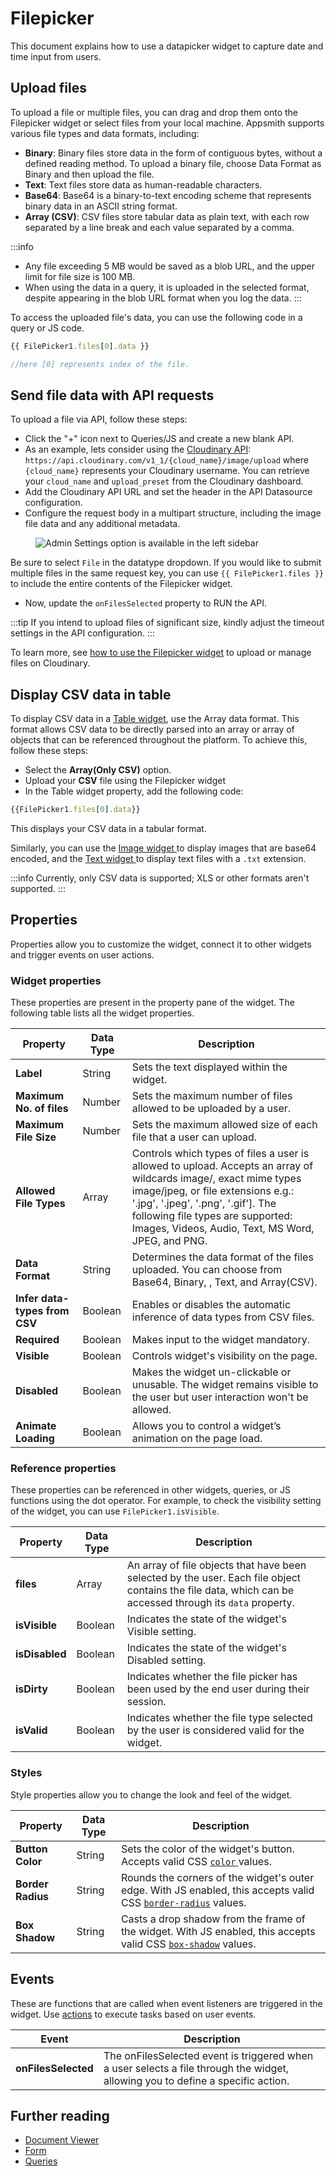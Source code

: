# Filepicker

This document explains how to use a datapicker widget to capture date and time input from users.

<VideoEmbed host="youtube" videoId="Sl0zN2CSJaY" title="Filepicker widget and its properties" caption="Filepicker widget and its properties"/>


##  Upload files

To upload a file or multiple files, you can drag and drop them onto the Filepicker widget or select files from your local machine. Appsmith supports various file types and data formats, including:

* **Binary**: Binary files store data in the form of contiguous bytes, without a defined reading method. To upload a binary file, choose Data Format as Binary and then upload the file.
* **Text**: Text files store data as human-readable characters. 
* **Base64**: Base64 is a binary-to-text encoding scheme that represents binary data in an ASCII string format.
* **Array (CSV)**: CSV files store tabular data as plain text, with each row separated by a line break and each value separated by a comma. 

:::info
* Any file exceeding 5 MB would be saved as a blob URL, and the upper limit for file size is 100 MB.
* When using the data in a query, it is uploaded in the selected format, despite appearing in the blob URL format when you log the data.
:::

To access the uploaded file's data, you can use the following code in a query or JS code. 

```js
{{ FilePicker1.files[0].data }}

//here [0] represents index of the file.
```






## Send file data with API requests

To upload a file via API, follow these steps:

* Click the "+" icon next to Queries/JS and create a new blank API.
* As an example, lets consider using the [Cloudinary API](https://cloudinary.com/documentation/image_upload_api_reference): `https://api.cloudinary.com/v1_1/{cloud_name}/image/upload` where `{cloud_name}` represents your Cloudinary username. You can retrieve your `cloud_name` and `upload_preset` from the Cloudinary dashboard.
* Add the Cloudinary API URL and set the header in the API Datasource configuration.
* Configure the request body in a multipart structure, including the image file data and any additional metadata.



<figure>
  <img src="/img/api-filepicker.png" style= {{width:"700px", height:"auto"}} alt="Admin Settings option is available in the left sidebar"/>
  <figcaption align = "center"><i></i></figcaption>
</figure>

Be sure to select `File` in the datatype dropdown. If you would like to submit multiple files in the same request key, you can use `{{ FilePicker1.files }}` to include the entire contents of the Filepicker widget.

* Now, update the `onFilesSelected` property to RUN the API.

:::tip
If you intend to upload files of significant size, kindly adjust the timeout settings in the API configuration.
:::

To learn more,  see [how to use the Filepicker widget](https://www.appsmith.com/blog/upload-and-manage-files-on-cloudinary-with-the-filepicker-widget) to upload or manage files on Cloudinary.


## Display CSV data in table

To display CSV data in a [Table widget](/reference/widgets/text), use the Array data format. This format allows CSV data to be directly parsed into an array or array of objects that can be referenced throughout the platform. To achieve this, follow these steps:

* Select the **Array(Only CSV)** option.
* Upload your **CSV** file using the Filepicker widget
* In the Table widget property, add the following code:
```js
{{FilePicker1.files[0].data}}
```


This displays your CSV data in a tabular format.

Similarly, you can use the [Image widget ](/reference/widgets/image) to display images that are base64 encoded, and the [Text widget ](/reference/widgets/text) to display text files with a `.txt` extension.


:::info
Currently, only CSV data is supported; XLS or other formats aren't supported.
:::

## Properties


Properties allow you to customize the widget, connect it to other widgets and trigger events on user actions.


### Widget properties
These properties are present in the property pane of the widget. The following table lists all the widget properties.


| Property                      	| Data Type       	| Description                                                                                                                                                                                                                                                                           	|
|-------------------------------	|-----------------	|---------------------------------------------------------------------------------------------------------------------------------------------------------------------------------------------------------------------------------------------------------------------------------------	|
| **Label**                     	| String          	| Sets the text displayed within the widget.                                                                                                                                                                                                                                            	|
| **Maximum No. of files**      	| Number          	| Sets the maximum number of files allowed to be uploaded by a user.                                                                                                                                                                                                                    	|
| **Maximum File Size**         	| Number          	| Sets the maximum allowed size of each file that a user can upload.                                                                                                                                                                                                                    	|
| **Allowed File Types**        	| Array   	| Controls which types of files a user is allowed to upload. Accepts an array of wildcards image/, exact mime types image/jpeg, or file extensions e.g.: '.jpg', '.jpeg', '.png', '.gif']. The following file types are supported: Images, Videos, Audio, Text, MS Word, JPEG, and PNG. 	|
| **Data Format**               	| String 	| Determines the data format of the files uploaded. You can choose from Base64, Binary, , Text, and Array(CSV).                                                                                                                                                                         	|
| **Infer data-types from CSV** 	| Boolean         	| Enables or disables the automatic inference of data types from CSV files.                                                                                                                                                                                                             	|
| **Required**                  	| Boolean         	| Makes input to the widget mandatory.                                                                                                                                                                                                                                                  	|
| **Visible**                   	| Boolean        	| Controls widget's visibility on the page.                                                                                                                                                                                                                                             	|
| **Disabled**                  	| Boolean         	| Makes the widget un-clickable or unusable. The widget remains visible to the user but user interaction won't be allowed.                                                                                                                                                              	|
| **Animate Loading**           	| Boolean         	| Allows you to control a widget’s animation on the page load.     



### Reference properties
These properties can be referenced in other widgets, queries, or JS functions using the dot operator. For example, to check the visibility setting of the widget, you can use `FilePicker1.isVisible`.

| Property                      	| Data Type       	| Description                                                                                                                                                                                                                                                                           	|
|-------------------------------	|-----------------	|---------------------------------------------------------------------------------------------------------------------------------------------------------------------------------------------------------------------------------------------------------------------------------------	|
| **files**             	| Array    |  An array of file objects that have been selected by the user. Each file object contains the file data, which can be accessed through its `data` property.                                                                                                                                                                           
| **isVisible**         	| Boolean        | Indicates the state of the widget's Visible setting.  
| **isDisabled**        	| Boolean         | Indicates the state of the widget's Disabled setting.
| **isDirty**          	| Boolean       | Indicates whether the file picker has been used by the end user during their session.
| **isValid**          	| Boolean       | Indicates whether the file type selected by the user is considered valid for the widget.


### Styles


Style properties allow you to change the look and feel of the widget.


| Property                      	| Data Type       	| Description                                                                                                                                                                                                                                                                           	|
|-------------------------------	|-----------------	|---------------------------------------------------------------------------------------------------------------------------------------------------------------------------------------------------------------------------------------------------------------------------------------	|
| **Button Color**  	| String | Sets the color of the widget's button. Accepts valid CSS [`color` ](https://developer.mozilla.org/en-US/docs/Web/CSS/color)values.                                               |
| **Border Radius** 	| String | Rounds the corners of the widget's outer edge. With JS enabled, this accepts valid CSS [`border-radius`](https://developer.mozilla.org/en-US/docs/Web/CSS/border-radius) values. |
| **Box Shadow**    	| String | Casts a drop shadow from the frame of the widget. With JS enabled, this accepts valid CSS [`box-shadow`](https://developer.mozilla.org/en-US/docs/Web/CSS/box-shadow) values.    |


## Events


These are functions that are called when event listeners are triggered in the widget. Use [actions](/reference/appsmith-framework/widget-actions) to execute tasks based on user events.




| Event               | Description                                                                                                                                                                                                                            |
| ------------------- | -------------------------------------------------------------------------------------------------------------------------------------------------------------------------------------------------------------------------------------- |
| **onFilesSelected** | The onFilesSelected event is triggered when a user selects a file through the widget, allowing you to define a specific action.




## Further reading


* [Document Viewer](/reference/widgets/document-viewer)
* [Form](/reference/widgets/form)
* [Queries](/core-concepts/data-access-and-binding/querying-a-database)
